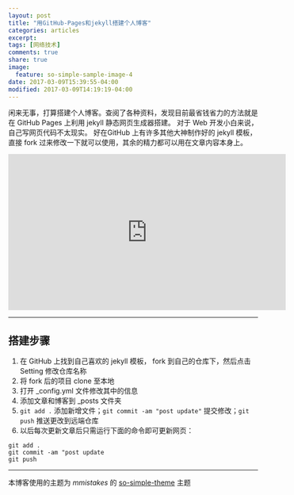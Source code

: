 ```yaml
---
layout: post
title: "用GitHub-Pages和jekyll搭建个人博客"
categories: articles
excerpt:
tags: [网络技术]
comments: true
share: true
image:
  feature: so-simple-sample-image-4
date: 2017-03-09T15:39:55-04:00
modified: 2017-03-09T14:19:19-04:00
---
```


闲来无事，打算搭建个人博客。查阅了各种资料，发现目前最省钱省力的方法就是在 GitHub Pages 上利用 jekyll 静态网页生成器搭建。
对于 Web 开发小白来说，自己写网页代码不太现实。 好在GitHub 上有许多其他大神制作好的 jekyll 模板，直接 fork 过来修改一下就可以使用，其余的精力都可以用在文章内容本身上。

<iframe width="560" height="315" src="http://vku.youku.com/live/play?id=11772&spm=a2hww.20023042.m_223465.5~5~5~5!4~5!2~5~5~A" frameborder="0"> </iframe>

- - - - - - -

## 搭建步骤

1. 在 GitHub 上找到自己喜欢的 jekyll 模板， fork 到自己的仓库下，然后点击 Setting 修改仓库名称
2. 将 fork 后的项目 clone 至本地
3. 打开 _config.yml 文件修改其中的信息
4. 添加文章和博客到 _posts 文件夹
5. `git add .` 添加新增文件；`git commit -am "post update"` 提交修改；`git push` 推送更改到远端仓库
6. 以后每次更新文章后只需运行下面的命令即可更新网页：

```
git add .
git commit -am "post update
git push
```

- - - - - - -

本博客使用的主题为 *mmistakes* 的 [so-simple-theme](https://github.com/mmistakes/so-simple-theme) 主题
